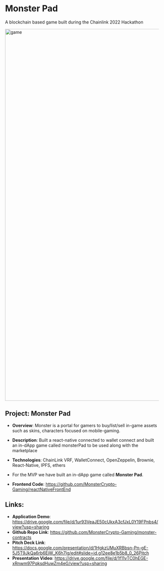 # Monster Pad

A blockchain based game built during the Chainlink 2022 Hackathon

<img width="1216" alt="game" src="https://user-images.githubusercontent.com/19274376/170808437-8d032e08-44c6-4f34-9fc7-522711726478.png">

## Project: Monster Pad
- **Overview**: Monster is a portal for gamers to buy/list/sell in-game assets such as skins, characters focused on mobile-gaming.
- **Description**: Built a react-native connected to wallet connect and built an in-dApp game called monsterPad to be used along with the marketplace 
- **Technologies**: ChainLink VRF, WalletConnect, OpenZeppelin, Brownie, React-Native, IPFS, ethers

- For the MVP we have built an in-dApp game called **Monster Pad**.

- **Frontend Code**: https://github.com/MonsterCrypto-Gaming/reactNativeFrontEnd

## Links:
- **Application Demo**: https://drive.google.com/file/d/1ur93VeaJE50cUkxA3cfJxL0Y19FPnbs4/view?usp=sharing
- **Github Repo Link**: https://github.com/MonsterCrypto-Gaming/monster-contracts
- **Pitch Deck Link**: https://docs.google.com/presentation/d/1HgkzUMuXRBbsn-Pn-gE-5J5T9JkQa6rb6EjW_K6h7lg/edit#slide=id.g12ee8e1b5b8_0_26Pitch 
- **Presentation Video**: https://drive.google.com/file/d/1f11vTC0hEGE-xRnwm97PqksdHuwZm4eG/view?usp=sharing
